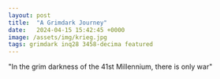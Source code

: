```yaml
---
layout: post
title:  "A Grimdark Journey"
date:   2024-04-15 15:42:45 +0000
image: /assets/img/krieg.jpg
tags: grimdark inq28 3458-decima featured
---
```


"In the grim darkness of the 41st Millennium, there is only war"

